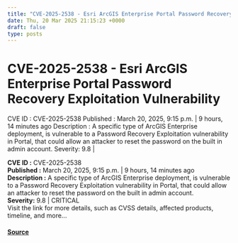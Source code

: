 ```yaml
---
title: "CVE-2025-2538 - Esri ArcGIS Enterprise Portal Password Recovery Exploitation Vulnerability"
date: Thu, 20 Mar 2025 21:15:23 +0000
draft: false
type: posts
---
```

# CVE-2025-2538 - Esri ArcGIS Enterprise Portal Password Recovery Exploitation Vulnerability





 CVE ID : CVE-2025-2538 Published : March 20, 2025, 9:15 p.m. | 9 hours, 14 minutes ago Description : A specific type of ArcGIS Enterprise deployment, is vulnerable to a Password Recovery Exploitation vulnerability in Portal, that could allow an attacker to reset the password on the built in admin account. Severity: 9.8 |

**CVE ID :** CVE-2025-2538  
**Published :** March 20, 2025, 9:15 p.m. | 9 hours, 14 minutes ago  
**Description :** A specific type of ArcGIS Enterprise deployment, is vulnerable to a Password Recovery Exploitation vulnerability in Portal, that could allow an attacker to reset the password on the built in admin account.  
**Severity:** 9.8 | CRITICAL  
Visit the link for more details, such as CVSS details, affected products, timeline, and more...

#### [Source](https://cvefeed.io/vuln/detail/CVE-2025-2538)

